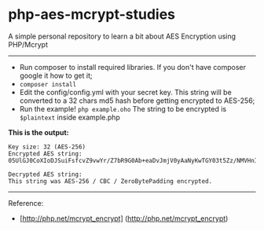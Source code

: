 # php-aes-mcrypt-studies
A simple personal repository to learn a bit about AES Encryption using PHP/Mcrypt

---

- Run composer to install required libraries. If you don't have composer google it how to get it;
- `composer install`
- Edit the config/config.yml with your secret key. This string will be converted to a 32 chars md5 hash before getting encrypted to AES-256;
- Run the example! `php example.oho` The string to be encrypted is `$plaintext` inside example.php

**This is the output:**

```
Key size: 32 (AES-256)
Encrypted AES string:
05UlGJ0CoXIoDJSuiFsfcvZ9vwYr/Z7bR9G0Ab+eaDvJmjV0yAaNyKwTGY03t5Zz/NMVHnIZMmVcma/v2hYxrTRCiYdTNDImImLahbVSsCU=

Decrypted AES string:
This string was AES-256 / CBC / ZeroBytePadding encrypted.
```



---

Reference:

- [http://php.net/mcrypt_encrypt] (http://php.net/mcrypt_encrypt)

